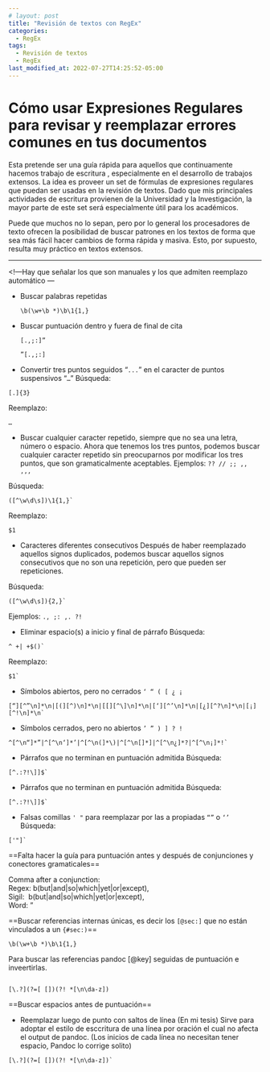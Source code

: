 ```yaml
---
# layout: post
title: "Revisión de textos con RegEx"
categories:
  - RegEx
tags:
  - Revisión de textos
  - RegEx
last_modified_at: 2022-07-27T14:25:52-05:00
---
```



# Cómo usar Expresiones Regulares para revisar y reemplazar errores comunes en tus documentos

Esta pretende ser una guía rápida para aquellos que continuamente hacemos trabajo de escritura , especialmente en el desarrollo de trabajos extensos. La idea es proveer un set de fórmulas de expresiones regulares que puedan ser usadas en la revisión de textos. Dado que mis principales actividades de escritura provienen de la Universidad y la Investigación, la mayor parte de este set será especialmente útil para los académicos. 

Puede que muchos no lo sepan, pero por lo general los procesadores de texto ofrecen la posibilidad de buscar patrones en los textos de forma que sea más fácil hacer cambios de forma rápida y masiva. Esto, por supuesto, resulta muy práctico en textos extensos.

---

<!—Hay que señalar los que son manuales y los que admiten reemplazo automático —



- Buscar palabras repetidas
    ```regex
    \b(\w+\b *)\b\1{1,}
    ```


- Buscar puntuación dentro y fuera de final de cita
    ```regexp
    [.,;:]”
    ```
    ```regexp
    ”[.,;:]
    ```

- Convertir tres puntos seguidos “`...`” en el caracter de puntos suspensivos “`…`”
Búsqueda: 
```regexp
[.]{3}
```
Reemplazo: 
```regexp
…
```

- Buscar cualquier caracter repetido, siempre que no sea una letra, número o espacio.
Ahora que tenemos los tres puntos, podemos buscar cualquier caracter repetido sin preocuparnos por modificar los tres puntos, que son gramaticalmente aceptables. Ejemplos: `?? // ;; ,, ,,, `

Búsqueda: 
```regexp
([^\w\d\s])\1{1,}`
```
Reemplazo: 
```regexp
$1
```

- Caracteres diferentes consecutivos 
Después de haber reemplazado aquellos signos duplicados, podemos buscar aquellos signos consecutivos que no son una repetición, pero que pueden ser repeticiones.

Búsqueda: 
```regexp
([^\w\d\s]){2,}`
```

Ejemplos: `., ;: ,. ?!` 

- Eliminar espacio(s) a inicio y final de párrafo
Búsqueda:
```regexp
^ +| +$()`
```
Reemplazo: 
```regexp
$1`
```

- Símbolos abiertos, pero no cerrados `‘ “ ( [ ¿ ¡`

```regexp
[“][^”\n]*\n|[(][^)\n]*\n|[[][^\]\n]*\n|[‘][^’\n]*\n|[¿][^?\n]*\n|[¡][^!\n]*\n`
```

- Símbolos cerrados, pero no abiertos `’ ” ) ] ? !`

```regexp
^[^\n“]*”|^[^\n‘]*’|^[^\n(]*\)|^[^\n[]*]|^[^\n¿]*?|^[^\n¡]*!`
```

- Párrafos que no terminan en puntuación admitida
Búsqueda: 
```regexp
[^.:?!\]]$`
```

- Párrafos que no terminan en puntuación admitida
Búsqueda: 
```regexp
[^.:?!\]]$`
```

- Falsas comillas `' "` para reemplazar por las a propiadas `“”` o `‘’`
Búsqueda: 
```regexp
['"]`
```



==Falta hacer la guía para puntuación antes y después de conjunciones y conectores gramaticales==

Comma after a conjunction:  
Regex: b(but|and|so|which|yet|or|except),  
Sigil:  b(but|and|so|which|yet|or|except),  
Word: ”

==Buscar referencias internas únicas, es decir los `[@sec:]` que no están vinculados a un `{#sec:)`==

`\b(\w+\b *)\b\1{1,}`

Para buscar las referencias pandoc [@key] seguidas de puntuación e inveertirlas.
```regexp

[\.?](?=[ [])(?! *[\n\da-z])

```

==Buscar espacios antes de puntuación==

- Reemplazar luego de punto con saltos de línea (En mi tesis)
Sirve para adoptar el estilo de esccritura de una línea por oración el cual no afecta el output de pandoc. (Los inicios de cada línea no necesitan tener espacio, Pandoc lo corrige solito)

```regexp
[\.?](?=[ [])(?! *[\n\da-z])`
```

